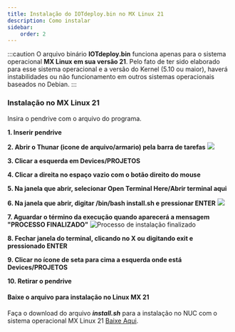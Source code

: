 ```yaml
---
title: Instalação do IOTdeploy.bin no MX Linux 21
description: Como instalar
sidebar:
    order: 2
---
```

[comment]: <> (Documentação online para o aplicativo Interface de Comando Eletromidia)
[comment]: <> (Criado por Alexandre de Abreu - alexandre.abreu@eletromidia.com.br)
[comment]: <> (Data : 17/06/2024)

:::caution
O arquivo binário <b>IOTdeploy.bin</b> funciona apenas para o sistema operacional <b>MX Linux em sua versão 21</b>. Pelo fato de ter sido elaborado para esse sistema operacional e a versão do Kernel (5.10 ou maior), haverá instabilidades ou não funcionamento em outros sistemas operacionais baseados no Debian.
:::

### Instalação no MX Linux 21

Insira o pendrive com o arquivo do programa.


<b>1. Inserir pendrive</b>

<b>2. Abrir o Thunar (icone de arquivo/armario) pela barra de tarefas</b>
![](https://i.imgur.com/gI3UJHa.png)

<b>3. Clicar a esquerda em Devices/PROJETOS</b>

<b>4. Clicar a direita no espaço vazio com o botão direito do mouse</b>

<b>5. Na janela que abrir, selecionar Open Terminal Here/Abrir terminal aqui</b>

<b>6. Na janela que abrir, digitar /bin/bash install.sh e pressionar ENTER</b>
![](https://i.imgur.com/zHEn4v3.png)

<b>7. Aguardar o término da execução quando aparecerá a mensagem "PROCESSO FINALIZADO"</b>
![Processo de instalação finalizado](https://i.imgur.com/zcEXQlP.png)

<b>8. Fechar janela do terminal, clicando no X ou digitando exit e pressionado ENTER</b>

<b>9. Clicar no ícone de seta para cima a esquerda onde está Devices/PROJETOS</b>

<b>10. Retirar o pendrive</b>

#### Baixe o arquivo para instalação no Linux MX 21

Faça o download do arquivo <i><b>install.sh</b></i> para a instalação no NUC com o sistema operacional MX Linux 21 [Baixe Aqui](https://drive.google.com/file/d/1Bj-QVuycW9sk-5rlc8AcdWb5NvjiIBcc/view?usp=drive_link).



 
